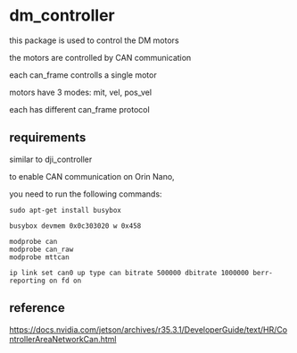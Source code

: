 # dm_controller

this package is used to control the DM motors

the motors are controlled by CAN communication

each can_frame controlls a single motor

motors have 3 modes: mit, vel, pos_vel

each has different can_frame protocol

## requirements

similar to dji_controller

to enable CAN communication on Orin Nano,

you need to run the following commands:

```
sudo apt-get install busybox

busybox devmem 0x0c303020 w 0x458

modprobe can
modprobe can_raw
modprobe mttcan

ip link set can0 up type can bitrate 500000 dbitrate 1000000 berr-reporting on fd on
```

## reference

https://docs.nvidia.com/jetson/archives/r35.3.1/DeveloperGuide/text/HR/ControllerAreaNetworkCan.html